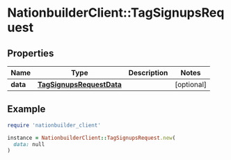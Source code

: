 # NationbuilderClient::TagSignupsRequest

## Properties

| Name | Type | Description | Notes |
| ---- | ---- | ----------- | ----- |
| **data** | [**TagSignupsRequestData**](TagSignupsRequestData.md) |  | [optional] |

## Example

```ruby
require 'nationbuilder_client'

instance = NationbuilderClient::TagSignupsRequest.new(
  data: null
)
```

